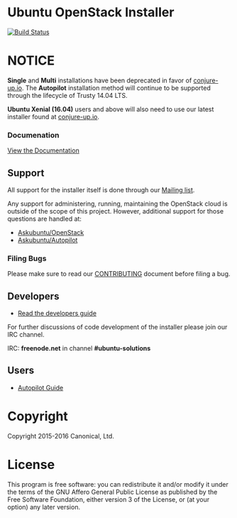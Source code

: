 # Ubuntu OpenStack Installer
[![Build Status](https://travis-ci.org/Ubuntu-Solutions-Engineering/openstack-installer.svg?branch=master)](https://travis-ci.org/Ubuntu-Solutions-Engineering/openstack-installer)

# NOTICE

**Single** and **Multi** installations have been deprecated in favor of [conjure-up.io](http://conjure-up.io). The **Autopilot** installation method will continue to be supported through the lifecycle of Trusty 14.04 LTS.

**Ubuntu Xenial (16.04)** users and above will also need to use our latest installer found at [conjure-up.io](http://conjure-up.io).

### Documenation

[View the Documentation](https://wiki.ubuntu.com/OpenStack/Installer)

## Support

All support for the installer itself is done through our [Mailing list](https://lists.ubuntu.com/mailman/listinfo/ubuntu-openstack-installer).

Any support for administering, running, maintaining the OpenStack cloud is outside of the scope
of this project. However, additional support for those questions are handled at:

* [Askubuntu/OpenStack](https://askubuntu.com/questions/tagged/openstack)
* [Askubuntu/Autopilot](https://askubuntu.com/questions/tagged/landscape+openstack-autopilot)

### Filing Bugs

Please make sure to read our [CONTRIBUTING](https://github.com/Ubuntu-Solutions-Engineering/openstack-installer/blob/master/CONTRIBUTING.md) document before filing a bug.

## Developers

* [Read the developers guide](https://wiki.ubuntu.com/OpenStack/Installer/developer-setup)

For further discussions of code development of the installer please join our IRC channel.

IRC: **freenode.net** in channel **#ubuntu-solutions**

## Users

* [Autopilot Guide](http://www.ubuntu.com/download/cloud/install-ubuntu-openstack)

# Copyright

Copyright 2015-2016 Canonical, Ltd.

# License

This program is free software: you can redistribute it and/or modify
it under the terms of the GNU Affero General Public License as
published by the Free Software Foundation, either version 3 of the
License, or (at your option) any later version.
